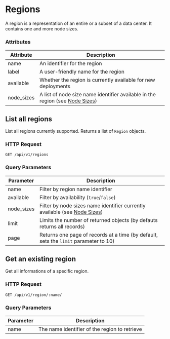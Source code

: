 # Regions

A region is a representation of an entire or a subset of a data center.
It contains one and more node sizes.

### Attributes

Attribute | Description
--------- | -----------
name | An identifier for the region
label | A user-friendly name for the region
available | Whether the region is currently available for new deployments
node_sizes | A list of node size name identifier available in the region (see [Node Sizes](/api/node_sizes/))

## List all regions

List all regions currently supported. Returns a list of `Region` objects.

### HTTP Request

`GET /api/v1/regions`

### Query Parameters

Parameter | Description
--------- | -----------
name | Filter by region name identifier
available | Filter by availability (`true`/`false`)
node_sizes | Filter by node sizes name identifier currently available (see [Node Sizes](/api/node_sizes/))
limit | Limits the number of returned objects (by defauts returns all records)
page | Returns one page of records at a time (by default, sets the `limit` parameter to 10)

## Get an existing region

Get all informations of a specific region.

### HTTP Request

`GET /api/v1/region/:name/`

### Query Parameters

Parameter | Description
--------- | -----------
name | The name identifier of the region to retrieve
